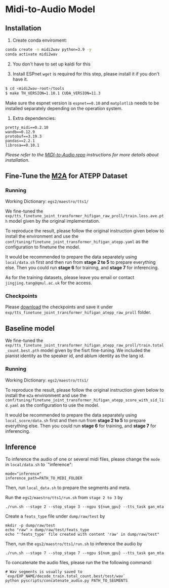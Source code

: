 
# Midi-to-Audio Model

## Installation

1. Create conda enviroment:

```bash
conda create -n midi2wav python=3.9 -y
conda activate midi2wav
```

2. You don't have to set up kaldi for this

3. Install ESPnet
`wget` is required for this step, please install it if you don't have it.

```bash
$ cd <midi2wav-root>/tools
$ make TH_VERSION=1.10.1 CUDA_VERSION=11.3
```
Make sure the espnet version is `espnet==0.10` and `matplotlib` needs to be installed separately depending on the operation system.

1. Extra dependencies:
```
pretty_midi==0.2.10
wandb==0.12.9
protobuf==3.19.3
pandas==2.2.1
librosa==0.10.1
```
*Please refer to the [MIDI-to-Audio repo](https://github.com/nii-yamagishilab/midi-to-audio/tree/main) instructions for more details about installation.*

## Fine-Tune the [M2A](https://github.com/nii-yamagishilab/midi-to-audio/tree/main) for ATEPP Dataset

### Running

Working Dictionary: `egs2/maestro/tts1/`

We fine-tuned the `exp/tts_finetune_joint_transformer_hifigan_raw_proll/train.loss.ave.pth` model given by the original implementation.

To reproduce the result, please follow the original instruction given below to install the environment and use the 
`conf/tuning/finetune_joint_transformer_hifigan_atepp.yaml` as the configuration to finetune the model.

It would be recommended to prepare the data separately using `local/data.sh` first and then run from **stage 2 to 5** to prepare everything else. Then you could run **stage 6** for training, and **stage 7** for inferencing.

As for the training datasets, please leave you email or contact `jingjing.tang@qmul.ac.uk` for the access.

### Checkpoints
Please [download](https://drive.google.com/drive/folders/17lqEafXRI_mCUVnzjeq70NVqXD5VYTZI?usp=share_link) the checkpoints and save it under `exp/tts_finetune_joint_transformer_hifigan_atepp_raw_proll` folder.

## Baseline model
We fine-tuned the `exp/tts_finetune_joint_transformer_hifigan_atepp_raw_proll/train.total_count.best.pth` model given by the fisrt fine-tuning. We included the pianist identity as the speaker id, and ablum identity as the lang id. 

### Running
Working Dictionary: `egs2/maestro/tts1/`

To reproduce the result, please follow the original instruction given below to install the `m2a` environment and use the 
`conf/tuning/finetune_joint_transformer_hifigan_atepp_score_with_sid_lid.yaml` as the configuration to use the model.

It would be recommended to prepare the data separately using `local_score/data.sh` first and then run from **stage 2 to 5** to prepare everything else. Then you could run **stage 6** for training, and **stage 7** for inferencing.

## Inference
To inference the audio of one or several midi files, please change the `mode` in `local/data.sh` to `"inference":
```
mode="inference"
inference_path=PATH_TO_MIDI_FOLDER
```
Then, run `local_data.sh` to prepare the segments and meta. 

Run the `egs2/maestro/tts1/run.sh` from ``stage 2 to 3`` by
```
./run.sh --stage 2 --stop_stage 3 --ngpu ${num_gpu} --tts_task gan_mta
```

Create a `feats_type` file under `dump/raw/test` by
```
mkdir -p dump/raw/test
echo "raw" > dump/raw/test/feats_type
echo "'feats_type' file created with content 'raw' in dump/raw/test"
```

Then, run the `egs2/maestro/tts1/run.sh` to inference the audio by
```
./run.sh --stage 7 --stop_stage 7 --ngpu ${num_gpu} --tts_task gan_mta
```

To concatenate the audio files, please run the the following command:
```
# Wav segments is usually saved to `exp/EXP_NAME/decode_train.total_count.best/test/wav`
python pyscripts/concatenate_audio.py PATH_TO_SEGMENTS
```